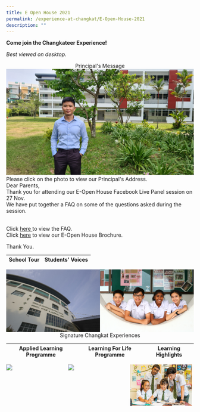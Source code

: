 ```yaml
---
title: E Open House 2021
permalink: /experience-at-changkat/E-Open-House-2021
description: ""
---
```

**Come join the Changkateer Experience!**

  
_Best viewed on desktop._

<center> Principal's Message</center>


<div>

<div style="float: left">

<a href="https://www.youtube.com/watch?v=r260Uwuywas">

<img src="/images/Selected%20for%20cover%20page.jpeg">

</a>
	
</div>
<div>
</div>
</div>

	
Please click on the photo to view our Principal's Address.
<br>
Dear Parents,
<br>
Thank you for attending our E-Open House Facebook Live Panel session on 27 Nov.
<br>
We have put together a FAQ on some of the questions asked during the session.

<br>
Click <a href="https://go.gov.sg/ccssopenhousefaq"> here </a> to view the FAQ. 

  
<br>
Click <a href="https://changkatchangisec.moe.edu.sg/qql/slot/u144/Open%20House%202021/CCSS_Brochure_2021_website.pdf">here</a> to view our E-Open House Brochure.  

  

Thank You.


| School Tour  | Students' Voices | 
| -------- | -------- |


<div>

<div style="float: left">

<a href="https://www.youtube.com/watch?v=fFe4z_o6mzw">

<img src="/images/School%20Tour.jpeg" style="width:50%;float:left">

</a>
	
<a href="https://www.youtube.com/watch?v=JSnOdK5GjWs">

<img src="/images/Student's%20voices.jpeg" style="width:50%;float:left">

</a>

</div>
<br>
<center> Signature Changkat Experiences</center>

	
| Applied Learning Programme  | Learning For Life Programme | Learning Highlights|
| -------- | -------- | -------- |


<div>

<div style="float: left">
	
<a href="">

<img src="/images/LLP.jpeg" style="width:33%;float:left">

</a>
	
<a href="">

<img src="/images/LLP.jpeg" style="width:33%;float:left">

</a>
	
<a href="https://www.youtube.com/watch?v=ZHKWhwCReVw">

<img src="/images/Academic%20Prog.jpeg" style="width:33%;float:left">

</a>

</div>
	
